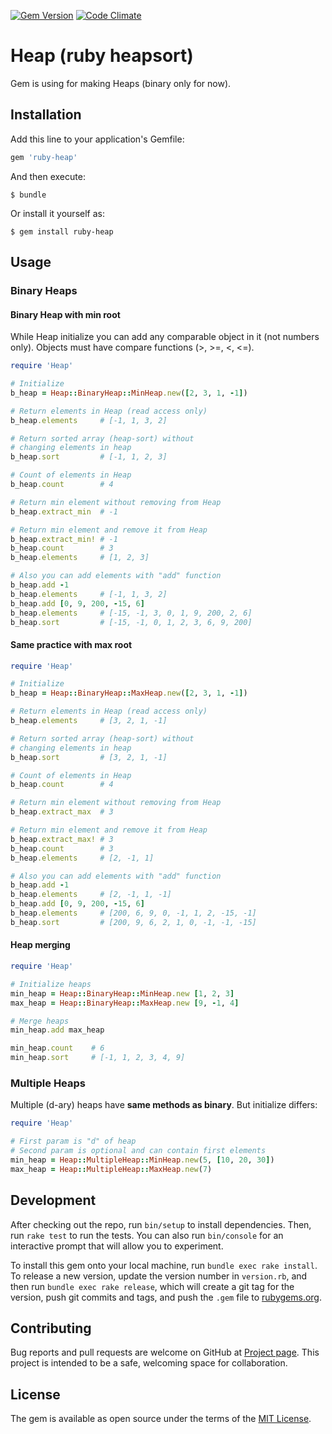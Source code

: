 [![Gem Version](https://badge.fury.io/rb/ruby-heap.svg)](https://badge.fury.io/rb/ruby-heap)
[![Code Climate](https://codeclimate.com/github/pups3s/ruby-heap/badges/gpa.svg)](https://codeclimate.com/github/pups3s/ruby-heap)
# Heap (ruby heapsort)

Gem is using for making Heaps (binary only for now).

## Installation

Add this line to your application's Gemfile:

```ruby
gem 'ruby-heap'
```

And then execute:

    $ bundle

Or install it yourself as:

    $ gem install ruby-heap

## Usage

### Binary Heaps

#### Binary Heap with min root
While Heap initialize you can add any comparable object in it (not numbers only).
Objects must have compare functions (>, >=, <, <=).
```ruby
require 'Heap'

# Initialize
b_heap = Heap::BinaryHeap::MinHeap.new([2, 3, 1, -1])

# Return elements in Heap (read access only)
b_heap.elements     # [-1, 1, 3, 2]

# Return sorted array (heap-sort) without
# changing elements in heap
b_heap.sort         # [-1, 1, 2, 3]

# Count of elements in Heap
b_heap.count        # 4

# Return min element without removing from Heap
b_heap.extract_min  # -1

# Return min element and remove it from Heap
b_heap.extract_min! # -1
b_heap.count        # 3
b_heap.elements     # [1, 2, 3]

# Also you can add elements with "add" function
b_heap.add -1
b_heap.elements     # [-1, 1, 3, 2]
b_heap.add [0, 9, 200, -15, 6]
b_heap.elements     # [-15, -1, 3, 0, 1, 9, 200, 2, 6]
b_heap.sort         # [-15, -1, 0, 1, 2, 3, 6, 9, 200]
```

#### Same practice with max root
```ruby
require 'Heap'

# Initialize
b_heap = Heap::BinaryHeap::MaxHeap.new([2, 3, 1, -1])

# Return elements in Heap (read access only)
b_heap.elements     # [3, 2, 1, -1]

# Return sorted array (heap-sort) without
# changing elements in heap
b_heap.sort         # [3, 2, 1, -1]

# Count of elements in Heap
b_heap.count        # 4

# Return min element without removing from Heap
b_heap.extract_max  # 3

# Return min element and remove it from Heap
b_heap.extract_max! # 3
b_heap.count        # 3
b_heap.elements     # [2, -1, 1]

# Also you can add elements with "add" function
b_heap.add -1
b_heap.elements     # [2, -1, 1, -1]
b_heap.add [0, 9, 200, -15, 6]
b_heap.elements     # [200, 6, 9, 0, -1, 1, 2, -15, -1]
b_heap.sort         # [200, 9, 6, 2, 1, 0, -1, -1, -15]
```

#### Heap merging
```ruby
require 'Heap'

# Initialize heaps
min_heap = Heap::BinaryHeap::MinHeap.new [1, 2, 3]
max_heap = Heap::BinaryHeap::MaxHeap.new [9, -1, 4]

# Merge heaps
min_heap.add max_heap

min_heap.count    # 6
min_heap.sort     # [-1, 1, 2, 3, 4, 9]
```

### Multiple Heaps

Multiple (d-ary) heaps have **same methods as binary**. But initialize differs:

```ruby
require 'Heap'

# First param is "d" of heap
# Second param is optional and can contain first elements
min_heap = Heap::MultipleHeap::MinHeap.new(5, [10, 20, 30])
max_heap = Heap::MultipleHeap::MaxHeap.new(7)
```

## Development

After checking out the repo, run `bin/setup` to install dependencies. Then, run `rake test` to run the tests. You can also run `bin/console` for an interactive prompt that will allow you to experiment.

To install this gem onto your local machine, run `bundle exec rake install`. To release a new version, update the version number in `version.rb`, and then run `bundle exec rake release`, which will create a git tag for the version, push git commits and tags, and push the `.gem` file to [rubygems.org](https://rubygems.org).

## Contributing

Bug reports and pull requests are welcome on GitHub at [Project page](https://github.com/pups3s/ruby-heap). This project is intended to be a safe, welcoming space for collaboration.


## License

The gem is available as open source under the terms of the [MIT License](http://opensource.org/licenses/MIT).
